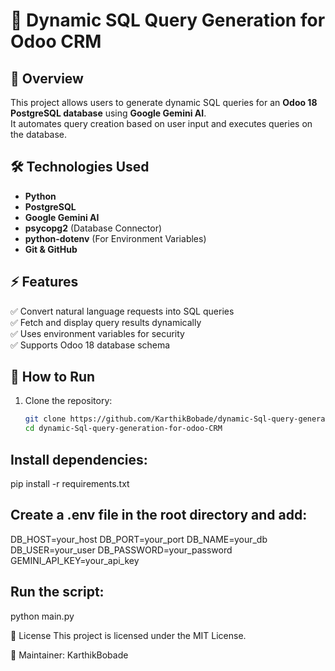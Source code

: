 
# 🚀 Dynamic SQL Query Generation for Odoo CRM  

## 📌 Overview  
This project allows users to generate dynamic SQL queries for an **Odoo 18 PostgreSQL database** using **Google Gemini AI**.  
It automates query creation based on user input and executes queries on the database.  

## 🛠️ Technologies Used  
- **Python**
- **PostgreSQL**
- **Google Gemini AI**
- **psycopg2** (Database Connector)
- **python-dotenv** (For Environment Variables)
- **Git & GitHub**

## ⚡ Features  
✅ Convert natural language requests into SQL queries  
✅ Fetch and display query results dynamically  
✅ Uses environment variables for security  
✅ Supports Odoo 18 database schema  

## 🚀 How to Run  
1. Clone the repository:  
   ```sh
   git clone https://github.com/KarthikBobade/dynamic-Sql-query-generation-for-odoo-CRM.git
   cd dynamic-Sql-query-generation-for-odoo-CRM


## Install dependencies:
pip install -r requirements.txt

## Create a .env file in the root directory and add:

DB_HOST=your_host
DB_PORT=your_port
DB_NAME=your_db
DB_USER=your_user
DB_PASSWORD=your_password
GEMINI_API_KEY=your_api_key

## Run the script:
python main.py


📜 License
This project is licensed under the MIT License.

📌 Maintainer: KarthikBobade

